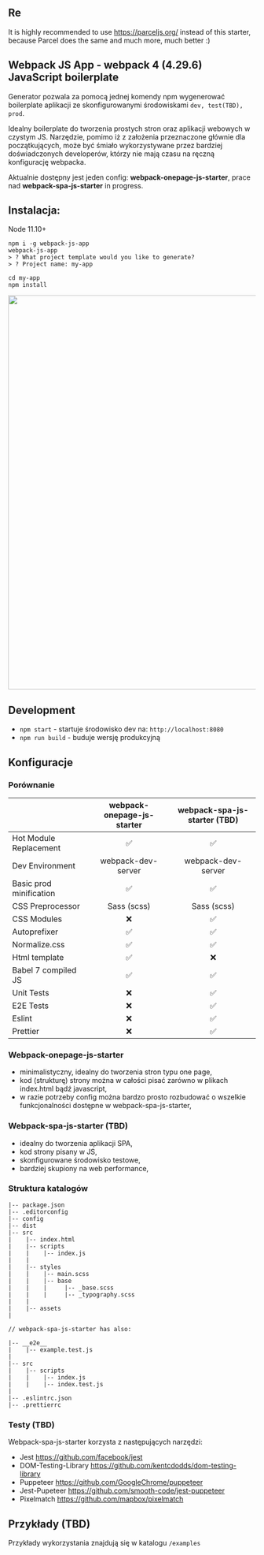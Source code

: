 ## Re

It is highly recommended to use https://parceljs.org/ instead of this starter, because Parcel does the same and much more, much better :)

## Webpack JS App - webpack 4 (4.29.6) JavaScript boilerplate

Generator pozwala za pomocą jednej komendy npm wygenerować boilerplate aplikacji
ze skonfigurowanymi środowiskami `dev, test(TBD), prod`.

Idealny boilerplate do tworzenia prostych stron oraz aplikacji webowych w czystym JS.
Narzędzie, pomimo iż z założenia przeznaczone głównie dla początkujących, może być śmiało wykorzystywane przez bardziej doświadczonych developerów, którzy nie mają czasu na ręczną konfigurację webpacka.

Aktualnie dostępny jest jeden config: **webpack-onepage-js-starter**, prace nad **webpack-spa-js-starter** in progress.

## Instalacja:

Node 11.10+

```
npm i -g webpack-js-app
webpack-js-app
> ? What project template would you like to generate?
> ? Project name: my-app

cd my-app
npm install
```

<p align="left">
  <img width="800" src="https://rawcdn.githack.com/czechue/webpack-js-app/807f597bc3c5050565f6fafe762f5cdef70ed357/demo.svg">
</p>

## Development

- `npm start` - startuje środowisko dev na: `http://localhost:8080`
- `npm run build` - buduje wersję produkcyjną

## Konfiguracje

### Porównanie

|                         | webpack-onepage-js-starter | webpack-spa-js-starter (TBD) |
| :---------------------- | :------------------------: | :--------------------: |
| Hot Module Replacement  |     :white_check_mark:     |   :white_check_mark:   |
| Dev Environment         |     webpack-dev-server     |   webpack-dev-server   |
| Basic prod minification |     :white_check_mark:     |   :white_check_mark:   |
| CSS Preprocessor        |        Sass (scss)         |      Sass (scss)       |
| CSS Modules             |            :x:             |   :white_check_mark:   |
| Autoprefixer            |     :white_check_mark:     |   :white_check_mark:   |
| Normalize.css           |     :white_check_mark:     |   :white_check_mark:   |
| Html template           |     :white_check_mark:     |          :x:           |
| Babel 7 compiled JS     |     :white_check_mark:     |   :white_check_mark:   |
| Unit Tests              |            :x:             |   :white_check_mark:   |
| E2E Tests               |            :x:             |   :white_check_mark:   |
| Eslint                  |            :x:             |   :white_check_mark:   |
| Prettier                |            :x:             |   :white_check_mark:   |

### Webpack-onepage-js-starter

- minimalistyczny, idealny do tworzenia stron typu one page,
- kod (strukturę) strony można w całości pisać zarówno w plikach index.html bądź javascript,
- w razie potrzeby config można bardzo prosto rozbudować o wszelkie funkcjonalności dostępne w webpack-spa-js-starter,

### Webpack-spa-js-starter (TBD)

- idealny do tworzenia aplikacji SPA,
- kod strony pisany w JS,
- skonfigurowane środowisko testowe,
- bardziej skupiony na web performance,

### Struktura katalogów

```
|-- package.json
|-- .editorconfig
|-- config
|-- dist
|-- src
|    |-- index.html
|    |-- scripts
|    |    |-- index.js
|    |
|    |-- styles
|    |    |-- main.scss
|    |    |-- base
|    |    |     |-- _base.scss
|    |    |     |-- _typography.scss
|    |
|    |-- assets
|

// webpack-spa-js-starter has also:

|-- __e2e__
|    |-- example.test.js
|
|-- src
|    |-- scripts
|    |    |-- index.js
|    |    |-- index.test.js
|
|-- .eslintrc.json
|-- .prettierrc
```

### Testy (TBD)

Webpack-spa-js-starter korzysta z następujących narzędzi:

- Jest https://github.com/facebook/jest
- DOM-Testing-Library https://github.com/kentcdodds/dom-testing-library
- Puppeteer https://github.com/GoogleChrome/puppeteer
- Jest-Pupeteer https://github.com/smooth-code/jest-puppeteer
- Pixelmatch https://github.com/mapbox/pixelmatch

## Przykłady (TBD)

Przykłady wykorzystania znajdują się w katalogu `/examples`
